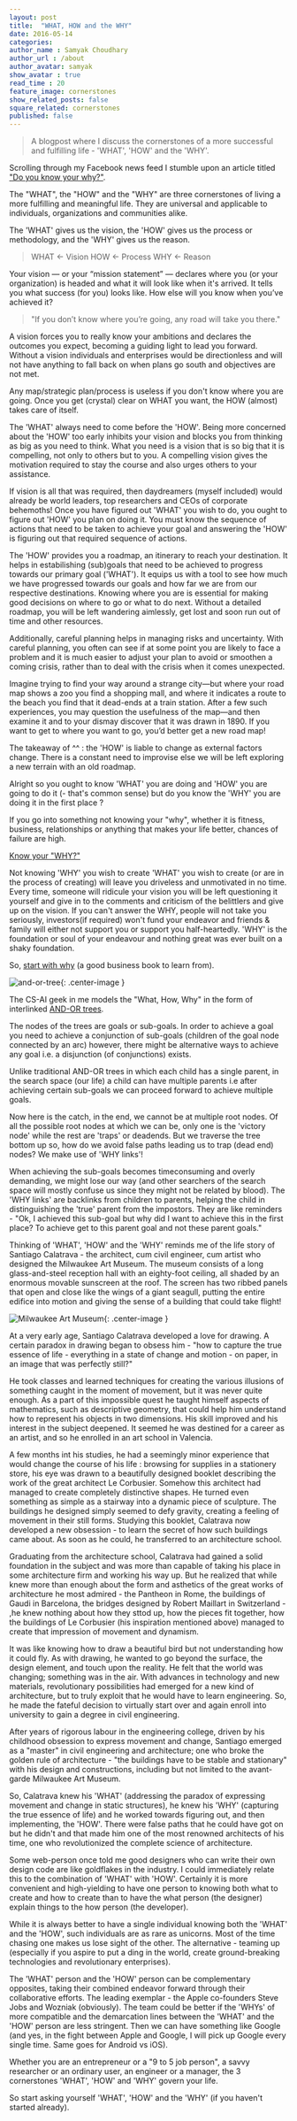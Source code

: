 ```yaml
---
layout: post
title:  "WHAT, HOW and the WHY"
date: 2016-05-14
categories: 
author_name : Samyak Choudhary
author_url : /about
author_avatar: samyak
show_avatar : true
read_time : 20
feature_image: cornerstones
show_related_posts: false
square_related: cornerstones
published: false
---
```



> A blogpost where I discuss the cornerstones of a more successful and fulfilling life - 'WHAT', 'HOW' and the 'WHY'.

Scrolling through my Facebook news feed I stumble upon an article titled ["Do you know your why?"]().

The "WHAT", the "HOW" and the "WHY" are three cornerstones of living a more fulfilling and meaningful life. They are universal and applicable to individuals, organizations and communities alike.

The 'WHAT' gives us the vision, the 'HOW' gives us the process or methodology, and the 'WHY' gives us the reason.

> WHAT <- Vision
> HOW <- Process
> WHY <- Reason

Your vision — or your “mission statement” — declares where you (or your organization) is headed and what it will look like when it's arrived. It tells you what success (for you) looks like. How else will you know when you’ve achieved it? 

> "If you don’t know where you’re going, any road will take you there."

A vision forces you to really know your ambitions and declares the outcomes you expect, becoming a guiding light to lead you forward. Without a vision individuals and enterprises would be directionless and will not have anything to fall back on when plans go south and objectives are not met.

Any map/strategic plan/process is useless if you don't know where you are going. Once you get (crystal) clear on WHAT you want, the HOW (almost) takes care of itself. 

The 'WHAT' always need to come before the 'HOW'. Being more concerned about the 'HOW' too early inhibits your vision and blocks you from thinking as big as you need to think. What you need is a vision that is so big that it is compelling, not only to others but to you. A compelling vision gives the motivation required to stay the course and also urges others to your assistance.

If vision is all that was required, then daydreamers (myself included) would already be world leaders, top researchers and CEOs of corporate behemoths! Once you have figured out 'WHAT' you wish to do, you ought to figure out 'HOW' you plan on doing it. You must know the sequence of actions that need to be taken to achieve your goal and answering the 'HOW' is figuring out that required sequence of actions. 

The 'HOW' provides you a roadmap, an itinerary to reach your destination. It helps in estabilishing (sub)goals that need to be achieved to progress towards our primary goal ('WHAT'). It equips us with a tool to see how much we have progressed towards our goals and how far we are from our respective destinations. Knowing where you are is essential for making good decisions on where to go or what to do next. Without a detailed roadmap, you will be left wandering aimlessly, get lost and soon run out of time and other resources.

Additionally, careful planning helps in managing risks and uncertainty. With careful planning, you often can see if at some point you are likely to face a problem and it is much easier to adjust your plan to avoid or smoothen a coming crisis, rather than to deal with the crisis when it comes unexpected.

Imagine trying to find your way around a strange city—but where your road map shows a zoo you find a shopping mall, and where it indicates a route to the beach you find that it dead-ends at a train station. After a few such experiences, you may question the usefulness of the map—and then examine it and to your dismay discover that it was drawn in 1890. If you want to get to where you want to go, you’d better get a new road map!

The takeaway of ^^ : the 'HOW' is liable to change as external factors change. There is a constant need to improvise else we will be left exploring a new terrain with an old roadmap. 

Alright so you ought to know 'WHAT' you are doing and 'HOW' you are going to do it (- that's common sense) but do you know the 'WHY' you are doing it in the first place ?

If you go into something not knowing your "why", whether it is fitness, business, relationships or anything that makes your life better, chances of failure are high. 

[Know your "WHY?"](http://www.forbes.com/sites/margiewarrell/2013/10/30/know-your-why-4-questions-to-tap-the-power-of-purpose/#45ce8c4a564e)

Not knowing 'WHY' you wish to create 'WHAT' you wish to create (or are in the process of creating) will leave you driveless and unmotivated in no time. Every time, someone will ridicule your vision you will be left questioning it yourself and give in to the comments and criticism of the belittlers and give up on the vision. If you can't answer the WHY, people will not take you seriously, investors(if required) won't fund your endeavor and friends & family will either not support you or support you half-heartedly. 'WHY' is the foundation or soul of your endeavour and nothing great was ever built on a shaky foundation. 

So, [start with why](https://www.goodreads.com/book/show/7108725-start-with-why) (a good business book to learn from).

![and-or-tree](http://samyakchoudhary.com/img/and-or-tree.png){: .center-image }

The CS-AI geek in me models the "What, How, Why" in the form of interlinked [AND-OR trees](https://en.wikipedia.org/wiki/And%E2%80%93or_tree). 

The nodes of the trees are goals or sub-goals. In order to achieve a goal you need to achieve a conjunction of sub-goals (children of the goal node connected by an arc) however, there might be alternative ways to achieve any goal i.e. a disjunction (of conjunctions) exists. 

Unlike traditional AND-OR trees in which each child has a single parent, in the search space (our life) a child can have multiple parents i.e after achieving certain sub-goals we can proceed forward to achieve multiple goals. 

Now here is the catch, in the end, we cannot be at multiple root nodes. Of all the possible root nodes at which we can be, only one is the 'victory node' while the rest are 'traps' or deadends. But we traverse the tree bottom up so, how do we avoid false paths leading us to trap (dead end) nodes? We make use of 'WHY links'! 

When achieving the sub-goals becomes timeconsuming and overly demanding, we might lose our way (and other searchers of the search space will mostly confuse us since they might not be related by blood). The 'WHY links' are backlinks from children to parents, helping the child in distinguishing the 'true' parent from the impostors. They are like reminders - "Ok, I achieved this sub-goal but why did I want to achieve this in the first place? To achieve get to this parent goal and not these parent goals."

Thinking of 'WHAT', 'HOW' and the 'WHY' reminds me of the life story of Santiago Calatrava - the architect, cum civil engineer, cum artist who designed the Milwaukee Art Museum. The museum consists of a long glass-and-steel reception hall with an eighty-foot ceiling, all shaded by an enormous movable sunscreen at the roof. The screen has two ribbed panels that open and close like the wings of a giant seagull, putting the entire edifice into motion and giving the sense of a building that could take flight!

![Milwaukee Art Museum](http://samyakchoudhary.com/img/milwaukee-art-museum.jpg){: .center-image }

At a very early age, Santiago Calatrava developed a love for drawing. A certain paradox in drawing began to obsess him - "how to capture the true essence of life - everything in a state of change and motion - on paper, in an image that was perfectly still?"

He took classes and learned techniques for creating the various illusions of something caught in the moment of movement, but it was never quite enough. As a part of this impossible quest he taught himself aspects of mathematics, such as descriptive geometry, that could help him understand how to represent his objects in two dimensions. His skill improved and his interest in the subject deepened. It seemed he was destined for a career as an artist, and so he enrolled in an art school in Valencia.

A few months int his studies, he had a seemingly minor experience that would change the course of his life : browsing for supplies in a stationery store, his eye was drawn to a beautifully designed booklet describing the work of the great architect Le Corbusier. Somehow this architect had managed to create completely distinctive shapes. He turned even something as simple as a stairway into a dynamic piece of sculpture. The buildings he designed simply seemed to defy gravity, creating a feeling of movement in their still forms. Studying this booklet, Calatrava now developed a new obsession - to learn the secret of how such buildings came about. As soon as he could, he transferred to an architecture school.

Graduating from the architecture school, Calatrava had gained a solid foundation in the subject and was more than capable of taking his place in some architecture firm and working his way up. But he realized that while knew more than enough about the form and asthetics of the great works of architecture he most admired -  the Pantheon in Rome, the buildings of Gaudi in Barcelona, the bridges designed by Robert Maillart in Switzerland - ,he knew nothing about how they sttod up, how the pieces fit together, how the buildings of Le Corbusier (his inspiration mentioned above) managed to create that impression of movement and dynamism.

It was like knowing how to draw a beautiful bird but not understanding how it could fly. As with drawing, he wanted to go beyond the surface, the design element, and touch upon the reality. He felt that the world was changing; something was in the air. With advances in technology and new materials, revolutionary possibilities had emerged for a new kind of architecture, but to truly exploit that he would have to learn engineering. So, he made the fateful decision to virtually start over and again enroll into university to gain a degree in civil engineering.

After years of rigorous labour in the engineering college, driven by his childhood obsession to express movement and change, Santiago emerged as a "master" in civil engineering and architecture; one who broke the golden rule of architecture - "the buildings have to be stable and stationary" with his design and constructions, including but not limited to the avant-garde Milwaukee Art Museum.

So, Calatrava knew his 'WHAT' (addressing the paradox of expressing movement and change in static structures), he knew his 'WHY' (capturing the true essence of life) and he worked towards figuring out, and then implementing, the 'HOW'. There were false paths that he could have got on but he didn't and that made him one of the most renowned architects of his time, one who revolutionized the complete science of architecture.

Some web-person once told me good designers who can write their own design code are like goldflakes in the industry. I could immediately relate this to the combination of 'WHAT' with 'HOW'. Certainly it is more convenient and high-yielding to have one person to knowing both what to create and how to create than to have the what person (the designer) explain things to the how person (the developer).

While it is always better to have a single individual knowing both the 'WHAT' and the 'HOW', such individuals are as rare as unicorns. Most of the time chasing one makes us lose sight of the other. The alternative - teaming up (especially if you aspire to put a ding in the world, create ground-breaking technologies and revolutionary enterprises).

The 'WHAT' person and the 'HOW' person can be complementary opposites, taking their combined endeavor forward through their collaborative efforts. The leading exemplar - the Apple co-founders Steve Jobs and Wozniak (obviously). The team could be better if the 'WHYs' of more compatible and the demarcation lines between the 'WHAT' and the 'HOW' person are less stringent. Then we can have something like Google (and yes, in the fight between Apple and Google, I will pick up Google every single time. Same goes for Android vs iOS).

Whether you are an entrepreneur or a "9 to 5 job person", a savvy researcher or an ordinary user, an engineer or a manager, the 3 cornerstones 'WHAT', 'HOW' and 'WHY' govern your life.

So start asking yourself 'WHAT', 'HOW' and the 'WHY' (if you haven't started  already).





